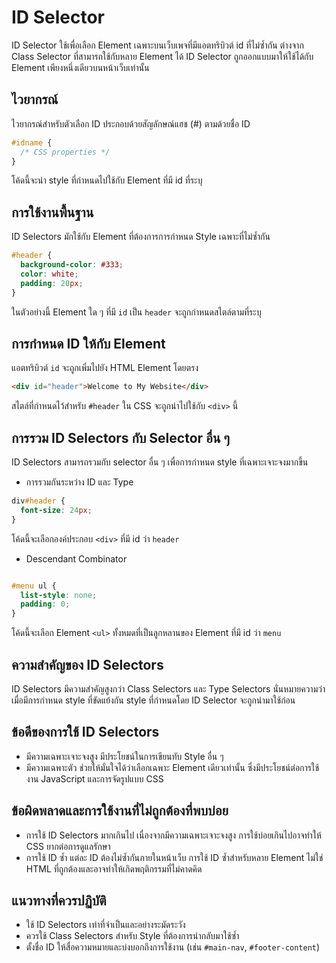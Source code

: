 # ID Selector

ID Selector ใช้เพื่อเลือก Element เฉพาะบนเว็บเพจที่มีแอตทริบิวต์ id ที่ไม่ซ้ำกัน ต่างจาก Class Selector ที่สามารถใช้กับหลาย Element ได้ ID Selector ถูกออกแบบมาให้ใช้ได้กับ Element เพียงหนึ่งเดียวบนหน้าเว็บเท่านั้น

## ไวยากรณ์

ไวยากรณ์สำหรับตัวเลือก ID ประกอบด้วยสัญลักษณ์แฮช (#) ตามด้วยชื่อ ID

```css
#idname {
  /* CSS properties */
}
```

โค้ดนี้จะนำ style ที่กำหนดไปใช้กับ Element ที่มี id ที่ระบุ

## การใช้งานพื้นฐาน

ID Selectors มักใช้กับ Element ที่ต้องการการกำหนด Style เฉพาะที่ไม่ซ้ำกัน

```css
#header {
  background-color: #333;
  color: white;
  padding: 20px;
}
```

ในตัวอย่างนี้ Element ใด ๆ ที่มี `id` เป็น `header` จะถูกกำหนดสไตล์ตามที่ระบุ

## การกำหนด ID ให้กับ Element

แอตทริบิวต์ `id` จะถูกเพิ่มไปยัง HTML Element โดยตรง

```html
<div id="header">Welcome to My Website</div>
```

สไตล์ที่กำหนดไว้สำหรับ `#header` ใน CSS จะถูกนำไปใช้กับ `<div>` นี้

## การรวม ID Selectors กับ Selector อื่น ๆ

ID Selectors สามารถรวมกับ selector อื่น ๆ เพื่อการกำหนด style ที่เฉพาะเจาะจงมากขึ้น

- การรวมกันระหว่าง ID และ Type

```css
div#header {
  font-size: 24px;
}
```

โค้ดนี้จะเลือกองค์ประกอบ `<div>` ที่มี id ว่า `header`

- Descendant Combinator

```css

#menu ul {
  list-style: none;
  padding: 0;
}
```

โค้ดนี้จะเลือก Element `<ul>` ทั้งหมดที่เป็นลูกหลานของ Element ที่มี id ว่า `menu`

## ความสำคัญของ ID Selectors

ID Selectors มีความสำคัญสูงกว่า Class Selectors และ Type Selectors นั่นหมายความว่า เมื่อมีการกำหนด style ที่ขัดแย้งกัน style ที่กำหนดโดย ID Selector จะถูกนำมาใช้ก่อน

## ข้อดีของการใช้ ID Selectors

- มีความเฉพาะเจาะจงสูง มีประโยชน์ในการเขียนทับ Style อื่น ๆ
- มีความเฉพาะตัว ช่วยให้มั่นใจได้ว่าเลือกเฉพาะ Element เดียวเท่านั้น ซึ่งมีประโยชน์ต่อการใช้งาน JavaScript และการจัดรูปแบบ CSS

## ข้อผิดพลาดและการใช้งานที่ไม่ถูกต้องที่พบบ่อย

- การใช้ ID Selectors มากเกินไป เนื่องจากมีความเฉพาะเจาะจงสูง การใช้บ่อยเกินไปอาจทำให้ CSS ยากต่อการดูแลรักษา
- การใช้ ID ซ้ำ แต่ละ ID ต้องไม่ซ้ำกันภายในหน้าเว็บ การใช้ ID ซ้ำสำหรับหลาย Element ไม่ใช่ HTML ที่ถูกต้องและอาจทำให้เกิดพฤติกรรมที่ไม่คาดคิด

## แนวทางที่ควรปฏิบัติ

- ใช้ ID Selectors เท่าที่จำเป็นและอย่างระมัดระวัง
- ควรใช้ Class Selectors สำหรับ Style ที่ต้องการนำกลับมาใช้ซ้ำ
- ตั้งชื่อ ID ให้สื่อความหมายและบ่งบอกถึงการใช้งาน (เช่น `#main-nav`, `#footer-content`)
